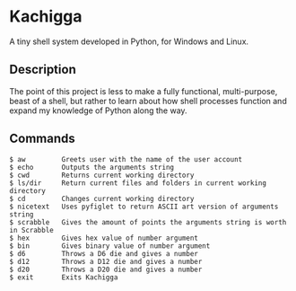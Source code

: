 # Kachigga

A tiny shell system developed in Python, for Windows and Linux.

## Description

The point of this project is less to make a fully functional, multi-purpose, beast of a shell, but rather
to learn about how shell processes function and expand my knowledge of Python along the way.

## Commands

    $ aw         Greets user with the name of the user account
    $ echo       Outputs the arguments string
    $ cwd        Returns current working directory
    $ ls/dir     Return current files and folders in current working directory
    $ cd         Changes current working directory
    $ nicetext   Uses pyfiglet to return ASCII art version of arguments string
    $ scrabble   Gives the amount of points the arguments string is worth in Scrabble
    $ hex        Gives hex value of number argument
    $ bin        Gives binary value of number argument
    $ d6         Throws a D6 die and gives a number
    $ d12        Throws a D12 die and gives a number
    $ d20        Throws a D20 die and gives a number
    $ exit       Exits Kachigga